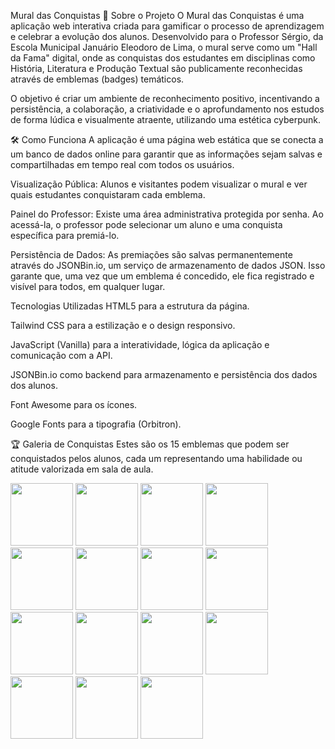 Mural das Conquistas
🚀 Sobre o Projeto
O Mural das Conquistas é uma aplicação web interativa criada para gamificar o processo de aprendizagem e celebrar a evolução dos alunos. Desenvolvido para o Professor Sérgio, da Escola Municipal Januário Eleodoro de Lima, o mural serve como um "Hall da Fama" digital, onde as conquistas dos estudantes em disciplinas como História, Literatura e Produção Textual são publicamente reconhecidas através de emblemas (badges) temáticos.

O objetivo é criar um ambiente de reconhecimento positivo, incentivando a persistência, a colaboração, a criatividade e o aprofundamento nos estudos de forma lúdica e visualmente atraente, utilizando uma estética cyberpunk.

🛠️ Como Funciona
A aplicação é uma página web estática que se conecta a um banco de dados online para garantir que as informações sejam salvas e compartilhadas em tempo real com todos os usuários.

Visualização Pública: Alunos e visitantes podem visualizar o mural e ver quais estudantes conquistaram cada emblema.

Painel do Professor: Existe uma área administrativa protegida por senha. Ao acessá-la, o professor pode selecionar um aluno e uma conquista específica para premiá-lo.

Persistência de Dados: As premiações são salvas permanentemente através do JSONBin.io, um serviço de armazenamento de dados JSON. Isso garante que, uma vez que um emblema é concedido, ele fica registrado e visível para todos, em qualquer lugar.

Tecnologias Utilizadas
HTML5 para a estrutura da página.

Tailwind CSS para a estilização e o design responsivo.

JavaScript (Vanilla) para a interatividade, lógica da aplicação e comunicação com a API.

JSONBin.io como backend para armazenamento e persistência dos dados dos alunos.

Font Awesome para os ícones.

Google Fonts para a tipografia (Orbitron).

🏆 Galeria de Conquistas
Estes são os 15 emblemas que podem ser conquistados pelos alunos, cada um representando uma habilidade ou atitude valorizada em sala de aula.


<img src="https://oda.nekoweb.org/badges/Gemini_Generated_Image_1o0oh11o0oh11o0o.png" width="100">
<img src="https://oda.nekoweb.org/badges/Gemini_Generated_Image_23uuf123uuf123uu.png" width="100">
<img src="https://oda.nekoweb.org/badges/Gemini_Generated_Image_3od0ct3od0ct3od0.png" width="100">
<img src="https://oda.nekoweb.org/badges/Gemini_Generated_Image_7fue387fue387fue.png" width="100">
<img src="https://oda.nekoweb.org/badges/Gemini_Generated_Image_8rl7cd8rl7cd8rl7.png" width="100">
<img src="https://oda.nekoweb.org/badges/Gemini_Generated_Image_dkxxrpdkxxrpdkxx.png" width="100">
<img src="https://oda.nekoweb.org/badges/Gemini_Generated_Image_gu9j15gu9j15gu9j.png" width="100">
<img src="https://oda.nekoweb.org/badges/Gemini_Generated_Image_iv4loriv4loriv4l.png" width="100">
<img src="https://oda.nekoweb.org/badges/Gemini_Generated_Image_oe7724oe7724oe77.png" width="100">
<img src="https://oda.nekoweb.org/badges/Gemini_Generated_Image_pal527pal527pal5.png" width="100">
<img src="https://oda.nekoweb.org/badges/Gemini_Generated_Image_par0fppar0fppar0.png" width="100">
<img src="https://oda.nekoweb.org/badges/Gemini_Generated_Image_rntrmmrntrmmrntr.png" width="100">
<img src="https://oda.nekoweb.org/badges/Gemini_Generated_Image_uo499wuo499wuo49.png" width="100">
<img src="https://oda.nekoweb.org/badges/Gemini_Generated_Image_wts3jewts3jewts3.png" width="100">
<img src="https://oda.nekoweb.org/badges/Gemini_Generated_Image_yg4ur4yg4ur4yg4u.png" width="100">
  
